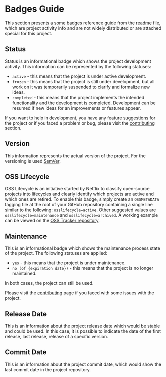 # Badges Guide

This section presents a some badges reference guide from the [readme](README.md) file, which are project activity info and are not widely distributed or are attached special for this project.

## Status

Status is an informational badge which shows the project development activity. This information can be represented by the following statuses:

- `active` - this means that the project is under active development.
- `frozen` - this means that the project is still under development, but all work on it was temporarily suspended to clarify and formalize new ideas.
- `completed` - this means that the project implements the intended functionality and the development is completed. Development can be resumed if new ideas for an improvements or features appear.

If you want to help in development, you have any feature suggestions for the project or if you faced a problem or bug, please visit the [contributing](CONTRIBUTING.md) section.

## Version

This information represents the actual version of the project. For the versioning is used [SemVer](http://semver.org/).

## OSS Lifecycle

OSS Lifecycle is an initiative started by Netflix to classify open-source projects into lifecycles  and clearly identify which projects are active and which ones are retired. To enable this badge,  simply create an `OSSMETADATA` tagging file at the root of your GitHub repository containing a  single line similar to the following: `osslifecycle=active`. Other suggested values are  `osslifecycle=maintenance` and `osslifecycle=archived`. A working example  can be viewed on the [OSS Tracker repository](https://github.com/Netflix/osstracker).

## Maintenance

This is an informational badge which shows the maintenance process state of the project. The following statuses are applied:

- `yes` - this means that the project is under maintenance.
- `no (of {expiration date})` - this means that the project is no longer maintained.

In both cases, the project can still be used.

Please visit the [contributing](CONTRIBUTING.md) page if you faced with some issues with the project.

## Release Date

This is an information about the project release date which would be stable and could be used. In this case, it is possible to indicate the date of the first release, last release, release of a specific version.

## Commit Date

This is an information about the project commit date, which would show the last commit date in the project repository.